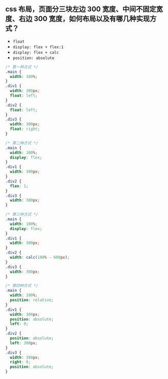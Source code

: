 ## css 布局，页面分三块左边 300 宽度、中间不固定宽度、右边 300 宽度，如何布局以及有哪几种实现方式？

- `float`
- `display: flex + flex:1`
- `display: flex + calc`
- `position: absolute`

```css
/* 第一种方式 */
.main {
  width: 100%;
}
.div1 {
  width: 300px;
  float: left;
}
.div2 {
  float: left;
}
.div3 {
  width: 300px;
  float: right;
}

/* 第二种方式 */
.main {
  width: 100%;
  display: flex;
}
.div1 {
  width: 300px;
}
.div2 {
  flex: 1;
}
.div3 {
  width: 300px;
}

/* 第三种方式 */
.main {
  width: 100%;
  display: flex;
}
.div1 {
  width: 300px;
}
.div2 {
  width: calc(100% - 600px);
}
.div3 {
  width: 300px;
}

/* 第四种方式 */
.main {
  width: 100%;
  position: relative;
}
.div1 {
  width: 300px;
  position: absolute;
  left: 0;
}
.div2 {
  position: absolute;
  left: 300px;
}
.div3 {
  width: 300px;
  right: 0;
  position: absolute;
}
```
